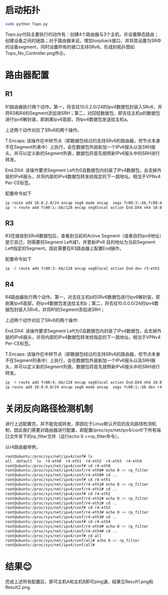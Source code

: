 # 启动拓扑

```Bash
sudo python Topo.py
```
Topo.py代码主要执行的动作有：创建4个路由器与3个主机，并设置静态路由；创建设备之间的链路；对于路由器来说，增加loopback接口，并将其设置为SR中的设备segment，同时设置所有的接口支持SRv6。形成的拓扑图如Topo_No_Controller.png所示。

# 路由器配置

## R1

R1路由器执行两个动作。第一，将去往10.0.2.0/24的Ipv4数据包封装入SRv6，并将R3和R4的Segment添加进SRH；第二，对回程数据包，即去往主机a的数据包进行Ipv6解封装，即剥离Ipv6首部，将Ipv4数据包发送给主机a。

上述两个动作对应了SRv6的两个操作。

T.Encaps: 该操作在中转节点（即数据包经过的支持SRv6的路由器，但节点本身不在Segment列表中）上执行，会在数据包外层新加一个IPv6报头以及SRH报头，并可以定义新的Segment列表，数据包将首先按照新IPv6报头中的SRH进行转发。

End.DX4: 该操作要求Segment Left为0且数据包内封装了IPv4数据包，会去掉外层的IPv6报头，并将内部的IPv4数据包转发给指定的下一跳地址。相当于VPNv4 Per-CE标签。

配置命令如下
```Bash
ip route add 10.0.2.0/24 encap seg6 mode encap  segs fc00:3::bb,fc00:4::bb dev r1-eth0
ip -6 route add fc00:1::bb/128 encap seg6local action End.DX4 nh4 10.0.0.1 dev r1-eth2
```

## R3

R3在接收到SRv6数据包后，查看到当前的Active Segment（或者目的Ipv6地址）是它自己，则需要将Segment Left减1，并更新IPv6 目的地址为当前Segment Left指定的Segment。因此需要在R3路由器上配置End操作。

配置命令如下
```Bash
ip -6 route add fc00:3::bb/128 encap seg6local action End dev r3-eth1
```
## R4

R4路由器执行两个动作。第一，对去往主机b的SRv6数据包进行Ipv6解封装，即剥离Ipv6首部，将Ipv4数据包发送给主机b；第二，将去往10.0.0.0/24的Ipv4数据包封装入SRv6，并将R1的Segment添加进SRH；

上述两个动作对应了SRv6的两个操作:

End.DX4: 该操作要求Segment Left为0且数据包内封装了IPv4数据包，会去掉外层的IPv6报头，并将内部的IPv4数据包转发给指定的下一跳地址。相当于VPNv4 Per-CE标签。

T.Encaps: 该操作在中转节点（即数据包经过的支持SRv6的路由器，但节点本身不在Segment列表中）上执行，会在数据包外层新加一个IPv6报头以及SRH报头，并可以定义新的Segment列表，数据包将首先按照新IPv6报头中的SRH进行转发。
```Bash
ip -6 route add fc00:4::bb/128 encap seg6local action End.DX4 nh4 10.0.2.1 dev r4-eth3
ip route add 10.0.0.0/24 encap seg6 mode encap  segs fc00:1::bb dev r4-eth1
```
# 关闭反向路径检测机制

进行上述配置完，并不能完成转发，原因在于Linux默认开启的反向路径检测机制，因此我们需要对路由器进行配置，即配置/proc/sys/net/ipv4/conf/下所有端口文件夹下的rp_filter文件（运行echo 0 >>rp_filter命令）。

以r4路由器举例，
```Bash
root@ubuntu:/proc/sys/net/ipv4/conf# ls
all  default  lo  r4-eth0  r4-eth1  r4-eth2  r4-eth3  r4-eth4
root@ubuntu:/proc/sys/net/ipv4/conf# cd r4-eth0
root@ubuntu:/proc/sys/net/ipv4/conf/r4-eth0# echo 0 >> rp_filter 
root@ubuntu:/proc/sys/net/ipv4/conf/r4-eth0# cd ..
root@ubuntu:/proc/sys/net/ipv4/conf# cd r4-eth1
root@ubuntu:/proc/sys/net/ipv4/conf/r4-eth1# echo 0 >> rp_filter 
root@ubuntu:/proc/sys/net/ipv4/conf/r4-eth1# cd ..
root@ubuntu:/proc/sys/net/ipv4/conf# cd r4-eth2
root@ubuntu:/proc/sys/net/ipv4/conf/r4-eth2# echo 0 >> rp_filter 
root@ubuntu:/proc/sys/net/ipv4/conf/r4-eth2# cd ..
root@ubuntu:/proc/sys/net/ipv4/conf# cd r4-eth3
root@ubuntu:/proc/sys/net/ipv4/conf/r4-eth3# echo 0 >> rp_filter 
root@ubuntu:/proc/sys/net/ipv4/conf/r4-eth3# cd ..
root@ubuntu:/proc/sys/net/ipv4/conf# cd r4-eth4
root@ubuntu:/proc/sys/net/ipv4/conf/r4-eth4# echo 0 >> rp_filter 
root@ubuntu:/proc/sys/net/ipv4/conf/r4-eth4# cd ..
root@ubuntu:/proc/sys/net/ipv4/conf# cd all
root@ubuntu:/proc/sys/net/ipv4/conf/all# echo 0 >> rp_filter 
root@ubuntu:/proc/sys/net/ipv4/conf/all# 
```
# 结果:blush:

完成上述所有配置后，即可主机A和主机B即可ping通，结果见Result1.png和Result2.png




